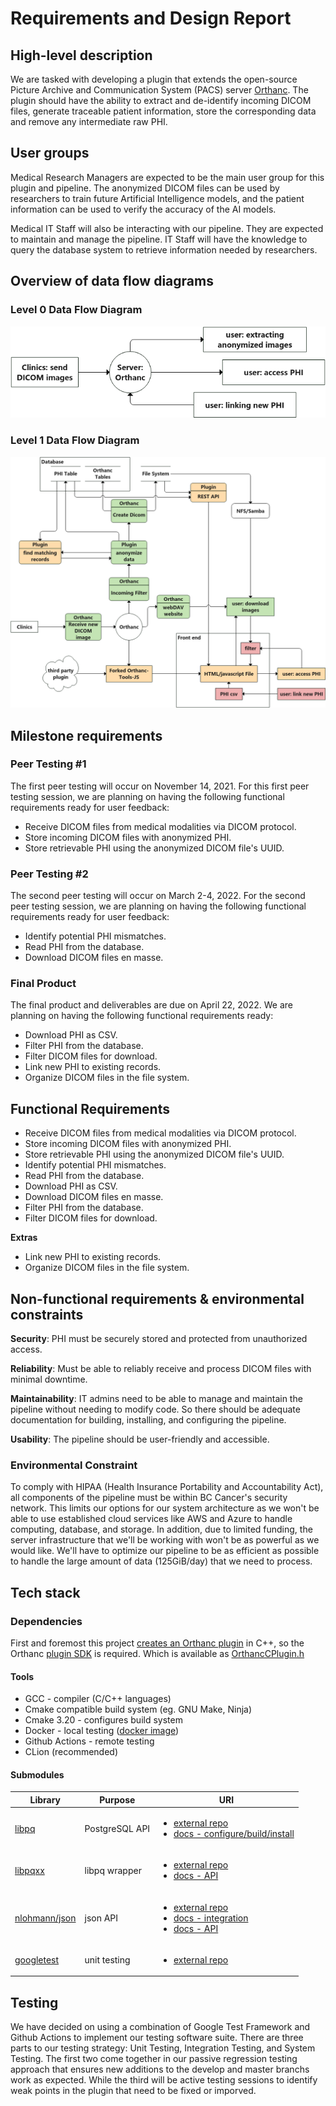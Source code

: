 # Requirements and Design Report

## High-level description

We are tasked with developing a plugin that extends the open-source Picture Archive and Communication System (PACS) server [Orthanc](https://www.orthanc-server.com/). The plugin should have the ability to extract and de-identify incoming DICOM files, generate traceable patient information, store the corresponding data and remove any intermediate raw PHI.

## User groups

Medical Research Managers are expected to be the main user group for this plugin and pipeline. The anonymized DICOM files can be used by researchers to train future Artificial Intelligence models, and the patient information can be used to verify the accuracy of the AI models.

Medical IT Staff will also be interacting with our pipeline. They are expected to maintain and manage the pipeline. IT Staff will have the knowledge to query the database system to retrieve information needed by researchers.

## Overview of data flow diagrams

### Level 0 Data Flow Diagram
![](assets/DFD-0.png)

### Level 1 Data Flow Diagram
![](assets/DFD-1.png)

## Milestone requirements

### Peer Testing #1
The first peer testing will occur on November 14, 2021. For this first peer testing session, we are planning on having the following functional requirements ready for user feedback:
- Receive DICOM files from medical modalities via DICOM protocol.
- Store incoming DICOM files with anonymized PHI.
- Store retrievable PHI using the anonymized DICOM file's UUID.

### Peer Testing #2
The second peer testing will occur on March 2-4, 2022. For the second peer testing session, we are planning on having the following functional requirements ready for user feedback:
- Identify potential PHI mismatches.
- Read PHI from the database.
- Download DICOM files en masse.

### Final Product
The final product and deliverables are due on April 22, 2022. We are planning on having the following functional requirements ready:
- Download PHI as CSV.
- Filter PHI from the database.
- Filter DICOM files for download.
- Link new PHI to existing records.
- Organize DICOM files in the file system.

## Functional Requirements
- Receive DICOM files from medical modalities via DICOM protocol.
- Store incoming DICOM files with anonymized PHI.
- Store retrievable PHI using the anonymized DICOM file's UUID.
- Identify potential PHI mismatches.
- Read PHI from the database.
- Download PHI as CSV.
- Download DICOM files en masse.
- Filter PHI from the database.
- Filter DICOM files for download.

**Extras**

- Link new PHI to existing records.
- Organize DICOM files in the file system.

## Non-functional requirements & environmental constraints

**Security**: PHI must be securely stored and protected from unauthorized access.

**Reliability**: Must be able to reliably receive and process DICOM files with minimal downtime.

**Maintainability**: IT admins need to be able to manage and maintain the pipeline without needing to modify code. So there should be adequate documentation for building, installing, and configuring the pipeline.

**Usability**: The pipeline should be user-friendly and accessible.

### Environmental Constraint

To comply with HIPAA (Health Insurance Portability and Accountability Act), all components of the pipeline must be within BC Cancer's security network. This limits our options for our system architecture as we won't be able to use established cloud services like AWS and Azure to handle computing, database, and storage. In addition, due to limited funding, the server infrastructure that we'll be working with won't be as powerful as we would like. We'll have to optimize our pipeline to be as efficient as possible to handle the large amount of data (125GiB/day) that we need to process.

## Tech stack

### Dependencies
First and foremost this project [creates an Orthanc plugin](https://book.orthanc-server.com/developers/creating-plugins.html#structure-of-the-plugins) in C++, so the Orthanc [plugin SDK](https://sdk.orthanc-server.com/index.html) is required. Which is available as [OrthancCPlugin.h](https://hg.orthanc-server.com/orthanc/file/Orthanc-1.9.7/OrthancServer/Plugins/Include/orthanc/OrthancCPlugin.h)
#### Tools
* GCC - compiler (C/C++ languages)
* Cmake compatible build system (eg. GNU Make, Ninja)
* Cmake 3.20 - configures build system
* Docker - local testing ([docker image](https://hub.docker.com/r/jodogne/orthanc-plugins))
* Github Actions - remote testing
* CLion (recommended)

#### Submodules
| Library | Purpose | URI |
|---------|---------|-----|
| [libpq](lib) | PostgreSQL API | <ul><li>[external repo](https://github.com/postgres/postgres.git) <li>[docs - configure/build/install](https://www.postgresql.org/docs/14/install-procedure.html) |
| [libpqxx](lib) | libpq wrapper | <ul><li>[external repo](https://github.com/jtv/libpqxx.git) <li>[docs - API](https://libpqxx.readthedocs.io/en/stable/a01382.html) |
| [nlohmann/json](lib) | json API | <ul><li>[external repo](https://github.com/nlohmann/json.git) <li>[docs - integration](https://github.com/nlohmann/json#integration) <li>[docs - API](https://nlohmann.github.io/json/api/basic_json/) |
| [googletest](lib) | unit testing | <ul><li>[external repo](https://github.com/google/googletest.git) |

## Testing

We have decided on using a combination of Google Test Framework and Github Actions to implement our testing software suite. There are three parts to our testing strategy: Unit Testing, Integration Testing, and System Testing. The first two come together in our passive regression testing approach that ensures new additions to the develop and master branchs work as expected. While the third will be active testing sessions to identify weak points in the plugin that need to be fixed or imporved.

